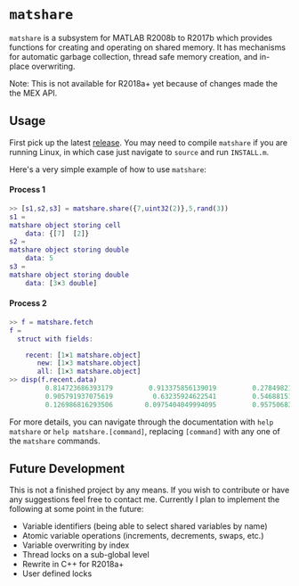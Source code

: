 # `matshare`

`matshare` is a subsystem for MATLAB R2008b to R2017b which provides functions for creating and operating on shared memory. It has mechanisms for automatic garbage collection, thread safe memory creation, and in-place overwriting.

Note: This is not available for R2018a+ yet because of changes made the the MEX API.

## Usage
First pick up the latest [release](https://github.com/gharveymn/matshare/releases). You may need to compile `matshare` if you are running Linux, in which case just navigate to `source` and run `INSTALL.m`. 

Here's a very simple example of how to use `matshare`:

#### Process 1
```matlab
>> [s1,s2,s3] = matshare.share({7,uint32(2)},5,rand(3))
s1 = 
matshare object storing cell
    data: {[7]  [2]}
s2 = 
matshare object storing double
    data: 5
s3 = 
matshare object storing double
    data: [3×3 double]
```
#### Process 2
```matlab
>> f = matshare.fetch
f = 
  struct with fields:

    recent: [1×1 matshare.object]
       new: [1×3 matshare.object]
       all: [1×3 matshare.object]
>> disp(f.recent.data)
         0.814723686393179         0.913375856139019         0.278498218867048
         0.905791937075619          0.63235924622541         0.546881519204984
         0.126986816293506        0.0975404049994095         0.957506835434298
```

For more details, you can navigate through the documentation with `help matshare` or `help matshare.[command]`, replacing `[command]` with any one of the `matshare` commands.

## Future Development
This is not a finished project by any means. If you wish to contribute or have any suggestions feel free to contact me. Currently I plan to implement the following at some point in the future:
- Variable identifiers (being able to select shared variables by name)
- Atomic variable operations (increments, decrements, swaps, etc.)
- Variable overwriting by index
- Thread locks on a sub-global level
- Rewrite in C++ for R2018a+
- User defined locks